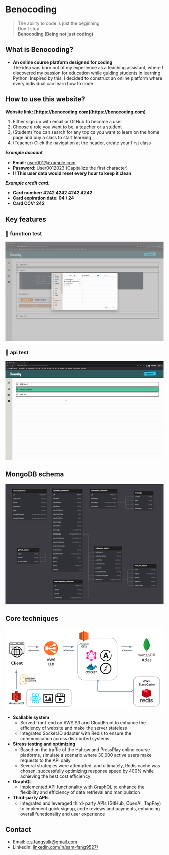 # Benocoding

>The ability to code is just the beginning  
>Don't stop  
>**Benocoding (Being not just coding)**  

## What is Benocoding?
* **An online course platform designed for coding**  
The idea was born out of my experience as a teaching assistant, where I discovered my passion for education while guiding students in learning Python. Inspired by this, I decided to construct an online platform where every individual can learn how to code  

## How to use this website?

**Website link: [https://benocoding.com](https://benocoding.com)**

1. Either sign up with email or GitHub to become a user  
2. Choose a role you want to be, a teacher or a student  
3. (Student) You can search for any topics you want to learn on the home page and buy a class to start learning  
4. (Teacher) Click the navigation at the header, create your first class

**_Example account_**
   * **Email:** user001@example.com
   * **Password:** User0012023 (Capitalize the first character)
   * **!! This user data would reset every hour to keep it clean**

**_Example credit card:_**  
   * **Card number: 4242 4242 4242 4242**
   * **Card expiration date: 04 / 24**
   * **Card CCV: 242**

## Key features
### 📌 function test  
[![Demo](/public/images/Benocoding_functionTestDemo.gif)](https://youtu.be/3WlDRwV8xbI)
### 📌 api test  
[![Demo](/public/images/Benocoding_apiTestDemo.gif)](https://youtu.be/vJIF7_bwlkw)

## MongoDB schema
![](/public/images/Benocoding_schema.png)

## Core techniques
![](/public/images/Benocoding_structure.png)
* **Scallable system**
  * Served front-end on AWS S3 and CloudFront to enhance the efficiency of website and make the server stateless
  * Integrated Socket.IO adapter with Redis to ensure the communication across distributed systems
* **Stress testing and optimizing**
  * Based on the traffic of the Hahow and PressPlay online course platforms, simulate a scenario where 30,000 active users make requests to the API daily
  * Several strategies were attempted, and ultimately, Redis cache was chosen, successfully optimizing response speed by 400% while achieving the best cost efficiency
* **GraphQL**
  * Implemented API functionality with GraphQL to enhance the flexibility and efficiency of data retrieval and manipulation
* **Third-party APIs**
  * Integrated and leveraged third-party APIs (GitHub, OpenAI, TapPay) to implement quick signup, code reviews and payments, enhancing overall functionality and user experience

## Contact
* Email: c.s.fangyolk@gmail.com
* LinkedIn: [linkedin.com/in/sam-fang9527/](https://www.linkedin.com/in/sam-fang9527/)
